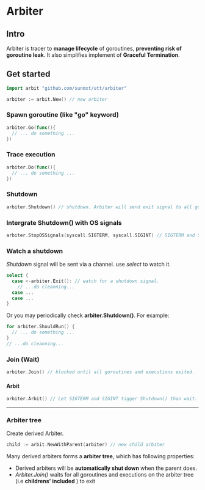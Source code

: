 # Arbiter

## Intro

Arbiter is tracer to **manage lifecycle** of goroutines, **preventing risk of goroutine leak**. It also simplifies implement of **Graceful Termination**.



## Get started

```go
import arbit "github.com/sunmxt/utt/arbiter"
```

```go
arbiter := arbit.New() // new arbiter
```



### Spawn goroutine (like "go" keyword)

```go
arbiter.Go(func(){
  // ... do something ...
})
```

### Trace execution

```go
arbiter.Do(func(){
  // ... do something ...
})
```



### Shutdown

```go
arbiter.Shutdown() // shutdown. Arbiter will send exit signal to all goroutines and executions. 
```

### Intergrate Shutdown() with OS signals

```go
arbiter.StopOSSignals(syscall.SIGTERM, syscall.SIGINT) // SIGTERM and SIGINT will tigger Shutdown().
```

### Watch a shutdown

*Shutdown* signal will be sent via a channel. use *select* to watch it.

```go
select {
  case <-arbiter.Exit(): // watch for a shutdown signal.
    // ...do cleanning...
  case ...
  case ...
}
```

Or you may periodically check **arbiter.Shutdown()**. For example: 

```go
for arbiter.ShouldRun() {
  // ... do something ...
}
// ...do cleanning...
```



### Join (Wait)

```go
arbiter.Join() // blocked until all goroutines and executions exited.
```

#### Arbit

```go
arbiter.Arbit() // Let SIGTERM and SIGINT tigger Shutdown() than wait.
```

---

### Arbiter tree

Create derived Arbiter.

```go
child := arbit.NewWithParent(arbiter) // new child arbiter
```

Many derived arbiters forms a **arbiter tree**, which has following properties:

- Derived arbiters will be **automatically shut down** when the parent does.
- *Arbiter.Join()* waits for all goroutines and executions on the arbiter tree (i.e **childrens' included** ) to exit

